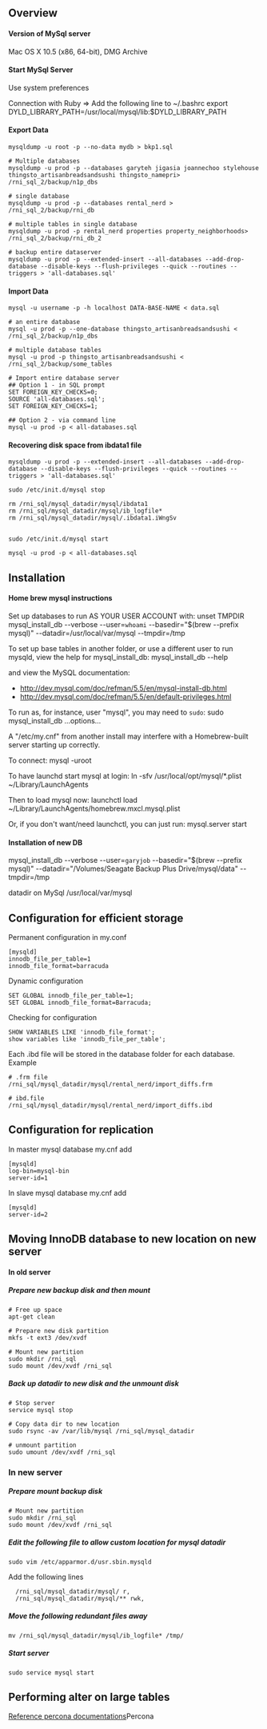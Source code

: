 ## Overview 

#### Version of MySql server 
Mac OS X 10.5 (x86, 64-bit), DMG Archive

#### Start MySql Server
Use system preferences

Connection with Ruby => Add the following line to ~/.bashrc
  export DYLD_LIBRARY_PATH=/usr/local/mysql/lib:$DYLD_LIBRARY_PATH

#### Export Data
```
mysqldump -u root -p --no-data mydb > bkp1.sql

# Multiple databases
mysqldump -u prod -p --databases garyteh jigasia joannechoo stylehouse thingsto_artisanbreadsandsushi thingsto_namepri> /rni_sql_2/backup/n1p_dbs

# single database
mysqldump -u prod -p --databases rental_nerd > /rni_sql_2/backup/rni_db

# multiple tables in single database
mysqldump -u prod -p rental_nerd properties property_neighborhoods> /rni_sql_2/backup/rni_db_2

# backup entire dataserver
mysqldump -u prod -p --extended-insert --all-databases --add-drop-database --disable-keys --flush-privileges --quick --routines --triggers > 'all-databases.sql'
```

#### Import Data
```
mysql -u username -p -h localhost DATA-BASE-NAME < data.sql

# an entire database
mysql -u prod -p --one-database thingsto_artisanbreadsandsushi < /rni_sql_2/backup/n1p_dbs

# multiple database tables
mysql -u prod -p thingsto_artisanbreadsandsushi < /rni_sql_2/backup/some_tables

# Import entire database server
## Option 1 - in SQL prompt
SET FOREIGN_KEY_CHECKS=0;
SOURCE 'all-databases.sql';
SET FOREIGN_KEY_CHECKS=1;

## Option 2 - via command line
mysql -u prod -p < all-databases.sql
```

#### Recovering disk space from ibdata1 file
```
mysqldump -u prod -p --extended-insert --all-databases --add-drop-database --disable-keys --flush-privileges --quick --routines --triggers > 'all-databases.sql'

sudo /etc/init.d/mysql stop

rm /rni_sql/mysql_datadir/mysql/ibdata1
rm /rni_sql/mysql_datadir/mysql/ib_logfile*
rm /rni_sql/mysql_datadir/mysql/.ibdata1.iWngSv


sudo /etc/init.d/mysql start

mysql -u prod -p < all-databases.sql
```


## Installation
#### Home brew mysql instructions
Set up databases to run AS YOUR USER ACCOUNT with:
    unset TMPDIR
    mysql_install_db --verbose --user=`whoami` --basedir="$(brew --prefix mysql)" --datadir=/usr/local/var/mysql --tmpdir=/tmp

To set up base tables in another folder, or use a different user to run
mysqld, view the help for mysql_install_db:
    mysql_install_db --help

and view the MySQL documentation:
  * http://dev.mysql.com/doc/refman/5.5/en/mysql-install-db.html
  * http://dev.mysql.com/doc/refman/5.5/en/default-privileges.html

To run as, for instance, user "mysql", you may need to `sudo`:
    sudo mysql_install_db ...options...

A "/etc/my.cnf" from another install may interfere with a Homebrew-built
server starting up correctly.

To connect:
    mysql -uroot

To have launchd start mysql at login:
    ln -sfv /usr/local/opt/mysql/*.plist ~/Library/LaunchAgents

Then to load mysql now:
    launchctl load ~/Library/LaunchAgents/homebrew.mxcl.mysql.plist

Or, if you don't want/need launchctl, you can just run:
    mysql.server start

#### Installation of new DB
mysql_install_db --verbose --user=`garyjob` --basedir="$(brew --prefix mysql)" --datadir="/Volumes/Seagate Backup Plus Drive/mysql/data" --tmpdir=/tmp

datadir on MySql 
/usr/local/var/mysql

## Configuration for efficient storage

Permanent configuration in my.conf
```
[mysqld]
innodb_file_per_table=1
innodb_file_format=barracuda
```

Dynamic configuration
```
SET GLOBAL innodb_file_per_table=1;
SET GLOBAL innodb_file_format=Barracuda;
```

Checking for configuration
```
SHOW VARIABLES LIKE 'innodb_file_format';
show variables like 'innodb_file_per_table';
```

Each .ibd file will be stored in the database folder for each database. Example
```
# .frm file
/rni_sql/mysql_datadir/mysql/rental_nerd/import_diffs.frm

# ibd.file
/rni_sql/mysql_datadir/mysql/rental_nerd/import_diffs.ibd
```

## Configuration for replication

In master mysql database my.cnf add

```console
[mysqld]
log-bin=mysql-bin
server-id=1
```

In slave mysql database my.cnf add
```console
[mysqld]
server-id=2
```


## Moving InnoDB database to new location on new server

#### In old server

##### Prepare new backup disk and then mount
```
# Free up space
apt-get clean

# Prepare new disk partition
mkfs -t ext3 /dev/xvdf

# Mount new partition
sudo mkdir /rni_sql
sudo mount /dev/xvdf /rni_sql
```

##### Back up datadir to new disk and the unmount disk
```
# Stop server
service mysql stop

# Copy data dir to new location
sudo rsync -av /var/lib/mysql /rni_sql/mysql_datadir

# unmount partition
sudo umount /dev/xvdf /rni_sql
```

### In new server

##### Prepare mount backup disk
```
# Mount new partition
sudo mkdir /rni_sql
sudo mount /dev/xvdf /rni_sql

```

##### Edit the following file to allow custom location for mysql datadir
```
sudo vim /etc/apparmor.d/usr.sbin.mysqld
```

Add the following lines
```
  /rni_sql/mysql_datadir/mysql/ r,
  /rni_sql/mysql_datadir/mysql/** rwk,
```

##### Move the following redundant files away
```
mv /rni_sql/mysql_datadir/mysql/ib_logfile* /tmp/
```

##### Start server
```
sudo service mysql start
```

## Performing alter on large tables
[Reference percona documentations](https://github.com/garyjob/Setup-Wiki/blob/master/percona.md)Percona
